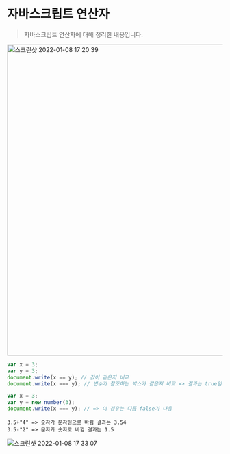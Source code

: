 # 자바스크립트 연산자

> 자바스크립트 연산자에 대해 정리한 내용입니다.

<img width="726" alt="스크린샷 2022-01-08 17 20 39" src="https://user-images.githubusercontent.com/88477839/148637341-03b76716-7d2e-47ee-bc74-732c4da80699.png">

~~~javascript
var x = 3;
var y = 3;
document.write(x == y); // 값이 같은지 비교
document.write(x === y); // 변수가 참조하는 박스가 같은지 비교 => 결과는 true임
~~~

~~~javascript
var x = 3;
var y = new number(3);
document.write(x === y); // => 이 경우는 다름 false가 나옴
~~~

~~~
3.5+"4" => 숫자가 문자형으로 바뀜 결과는 3.54
3.5-"2" => 문자가 숫자로 바뀜 결과는 1.5
~~~

<img alt="스크린샷 2022-01-08 17 33 07" src="https://user-images.githubusercontent.com/88477839/148637705-533a9696-4064-4618-83bf-7f2251d0075f.png">

